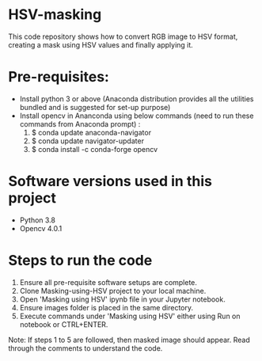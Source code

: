 # HSV-masking
This code repository shows how to convert RGB image to HSV format, creating a mask using HSV values and finally applying it.

# Pre-requisites:
- Install python 3 or above (Anaconda distribution provides all the utilities bundled and is suggested for set-up purpose)
- Install opencv in Ananconda using below commands (need to run these commands from Anaconda prompt) :
     1. $ conda update anaconda-navigator
     2. $ conda update navigator-updater
     3. $ conda install -c conda-forge opencv
     
# Software versions used in this project
 - Python 3.8
 - Opencv 4.0.1
 
 # Steps to run the code
 1. Ensure all pre-requisite software setups are complete.
 2. Clone Masking-using-HSV project to your local machine.
 3. Open 'Masking using HSV' ipynb file in your Jupyter notebook.
 4. Ensure images folder is placed in the same directory.
 5. Execute commands under 'Masking using HSV' either using Run on notebook or CTRL+ENTER.
 
 Note: If steps 1 to 5 are followed, then masked image should appear. Read through the comments to understand the code.
 
 
